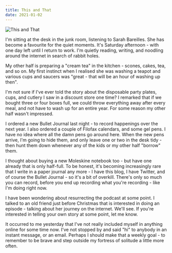 ```yaml
---
title: This and That
date: 2021-01-02
---
```


![This and That](https://source.unsplash.com/vP3pnOoCiYE/1600x900)

I'm sitting at the desk in the junk room, listening to Sarah Bareilles. She has become a favourite for the quiet moments. It's Saturday afternoon - with one day left until I return to work. I'm quietly reading, writing, and noodling around the internet in search of rabbit holes.

My other half is preparing a "cream tea" in the kitchen - scones, cakes, tea, and so on. My first instinct when I realised she was washing a teapot and various cups and saucers was "great - that will be an hour of washing up then".

I'm not sure if I've ever told the story about the disposable party plates, cups, and cutlery I saw in a discount store one time? I remarked that if we bought three or four boxes full, we could throw everything away after every meal, and not have to wash up for an entire year. For some reason my other half wasn't impressed.

I ordered a new Bullet Journal last night - to record happenings over the next year. I also ordered a couple of Filofax calendars, and some gel pens. I have no idea where all the damn pens go around here. When the new pens arrive, I'm going to hide them, and only leave one or two in the desk tidy - then hunt them down whenever any of the kids or my other half "borrow" them.

I thought about buying a new Moleskine notebook too - but have one already that is only half-full. To be honest, it's becoming increasingly rare that I write in a paper journal any more - I have this blog, I have Twitter, and of course the Bullet Journal - so it's a bit of overkill. There's only so much you can record, before you end up recording what you're recording - like I'm doing right now.

I have been wondering about resurrecting the podcast at some point. I talked to an old friend just before Christmas that is interested in doing an episode - talking about her journey on the internet. We'll see. If you're interested in telling your own story at some point, let me know.

It occurred to me yesterday that I've not really included myself in anything online for some time now. I've not stopped by and said "hi" to anybody in an instant message, or an email. Perhaps I should make that a weekly goal - to remember to be brave and step outside my fortress of solitude a little more often.
